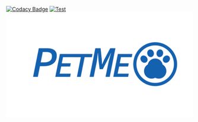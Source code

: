 [![Codacy Badge](https://app.codacy.com/project/badge/Grade/3a36caa008064d28bbb75c8decb45f69)](https://www.codacy.com/gh/Amigos-Informaticos/PetMeServer/dashboard?utm_source=github.com&amp;utm_medium=referral&amp;utm_content=Amigos-Informaticos/PetMeServer&amp;utm_campaign=Badge_Grade)
[![Test](https://github.com/Amigos-Informaticos/PetMeServer/actions/workflows/test.yml/badge.svg)](https://github.com/Amigos-Informaticos/PetMeServer/actions/workflows/test.yml)
![Logotipo](images/Nombre1080Transparente.png)
